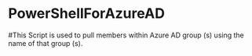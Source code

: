# PowerShellForAzureAD
#This Script is used to pull members within Azure AD group (s) using the name of that group (s).
